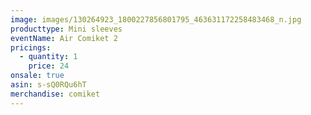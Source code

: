 ```yaml
---
image: images/130264923_1800227856801795_463631172258483468_n.jpg
producttype: Mini sleeves
eventName: Air Comiket 2
pricings:
  - quantity: 1
    price: 24
onsale: true
asin: s-sQ0RQu6hT
merchandise: comiket
---
```

